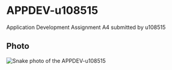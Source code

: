 # APPDEV-u108515
Application Development Assignment A4 submitted by u108515
## Photo
![Snake photo of the [APPDEV-u108515](https://unsplash.com/it)](https://unsplash.com/it/foto/un-serpente-nero-e-marrone-sul-terreno-nNZo76TFdb8)
